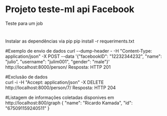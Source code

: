 # Projeto teste-ml api Facebook

Teste para um job

#
Instalar as dependências via pip
pip install -r requeriments.txt

#Exemplo de envio de dados 
curl --dump-header - -H "Content-Type: application/json" -X POST --data '{"facebookID": "12232344232", "name": "julio", "username": "julim001", "gender": "male"}' http://localhost:8000/person/
Resposta: HTTP 201 


#Exclusão de dados  
curl -i -H "Accept: application/json" -X DELETE http://localhost:8000/person/7/
Resposta: HTTP 204


#Listagem de informações coletadas disponives em http://localhost:800/graph
{
  "name": "Ricardo Kamada",
  "id": "675091159240511"
}

